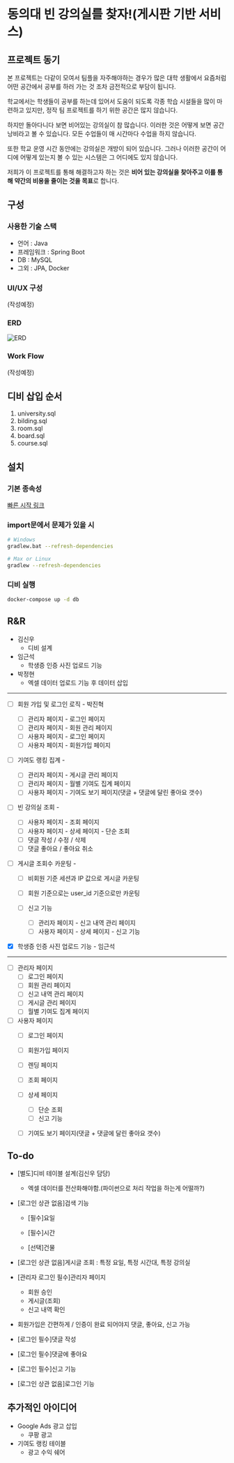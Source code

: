 # 동의대 빈 강의실를 찾자!(게시판 기반 서비스)

## 프로젝트 동기

본 프로젝트는 다같이 모여서 팀플을 자주해야하는 경우가 많은 대학 생활에서 요즘처럼 어떤 공간에서 공부를 하러 가는 것 조차 금전적으로 부담이 됩니다.

학교에서는 학생들이 공부를 하는데 있어서 도움이 되도록 각종 학습 시설들을 많이 마련하고 있지만, 정작 팀 프로젝트를 하기 위한 공간은 많지 않습니다.

하지만 돌아다니다 보면 비어있는 강의실이 참 많습니다. 이러한 것은 어떻게 보면 공간 낭비라고 볼 수 있습니다. 모든 수업들이 매 시간마다 수업을 하지 않습니다.

또한 학교 운영 시간 동안에는 강의실은 개방이 되어 있습니다. 그러나 이러한 공간이 어디에 어떻게 있는지 볼 수 있는 시스템은 그 어디에도 있지 않습니다.

저희가 이 프로젝트를 통해 해결하고자 하는 것은 **비어 있는 강의실을 찾아주고 이를 통해 약간의 비용을 줄이는 것을 목표**로 합니다.

## 구성

### 사용한 기술 스택

- 언어 : Java
- 프레임워크 : Spring Boot
- DB : MySQL
- 그외 : JPA, Docker

### UI/UX 구성

(작성예정)

### ERD

![ERD](https://i.ibb.co/VVfq09n/image.png)

### Work Flow

(작성예정)

## 디비 삽입 순서

1. university.sql
2. bilding.sql
3. room.sql
4. board.sql
4. course.sql

## 설치

### 기본 종속성
[빠른 시작 링크](https://start.spring.io/#!type=gradle-project&language=java&platformVersion=3.1.4&packaging=jar&jvmVersion=17&groupId=ac.kr.deu&artifactId=FindEmptyClassroom&name=FindEmptyClassroom&description=Web%20service%20to%20find%20empty%20classrooms%20at%20Dongui%20University&packageName=ac.kr.deu.FindEmptyClassroom&dependencies=lombok,devtools,configuration-processor,web,thymeleaf,jdbc,data-jpa,mysql)

### import문에서 문제가 있을 시

```bash
# Windows
gradlew.bat --refresh-dependencies

# Max or Linux
gradlew --refresh-dependencies
```

### 디비 실행

```cmd
docker-compose up -d db
```

## R&R

- 김신우
  - 디비 설계
- 임근석
  - 학생증 인증 사진 업로드 기능
- 박정현
  - 엑셀 데이터 업로드 기능 후 데이터 삽입

---

- [ ] 회원 가입 및 로그인 로직 - 박진혁

  - [ ] 관리자 페이지 - 로그인 페이지
  - [ ] 관리자 페이지 - 회원 관리 페이지
  - [ ] 사용자 페이지 - 로그인 페이지
  - [ ] 사용자 페이지 - 회원가입 페이지

- [ ] 기여도 랭킹 집계 - 

  - [ ] 관리자 페이지 - 게시글 관리 페이지
  - [ ] 관리자 페이지 - 월별 기여도 집계 페이지
  - [ ] 사용자 페이지 - 기여도 보기 페이지(댓글 + 댓글에 달린 좋아요 갯수)

- [ ] 빈 강의실 조회 - 

  - [ ] 사용자 페이지 - 조회 페이지
  - [ ] 사용자 페이지 - 상세 페이지 - 단순 조회
  - [ ] 댓글 작성 / 수정 / 삭제
  - [ ] 댓글 좋아요 / 좋아요 취소

- [ ] 게시글 조회수 카운팅 - 

  - [ ] 비회원 기준 세션과 IP 값으로 게시글 카운팅
  - [ ] 회원 기준으로는 user_id 기준으로만 카운팅

  - [ ] 신고 기능
    - [ ] 관리자 페이지 - 신고 내역 관리 페이지
    - [ ] 사용자 페이지 - 상세 페이지 - 신고 기능

- [x] 학생증 인증 사진 업로드 기능 - 임근석

---

- [ ] 관리자 페이지
  - [ ] 로그인 페이지
  - [ ] 회원 관리 페이지
  - [ ] 신고 내역 관리 페이지
  - [ ] 게시글 관리 페이지
  - [ ] 월별 기여도 집계 페이지
- [ ] 사용자 페이지
  - [ ] 로그인 페이지
  - [ ] 회원가입 페이지
  - [ ] 렌딩 페이지
  - [ ] 조회 페이지
  - [ ] 상세 페이지
    - [ ] 단순 조회
    - [ ] 신고 기능
  - [ ] 기여도 보기 페이지(댓글 + 댓글에 달린 좋아요 갯수)



## To-do

- [별도]디비 테이블 설계(김신우 담당)
  - 엑셀 데이터를 전산화해야함.(파이썬으로 처리 작업을 하는게 어떨까?)
- [로그인 상관 없음]검색 기능
  - [필수]요일

  - [필수]시간

  - [선택]건물
- [로그인 상관 없음]게시글 조회 : 특정 요일, 특정 시간대, 특정 강의실
- [관리자 로그인 필수]관리자 페이지
  - 회원 승인
  - 게시글(조회)
  - 신고 내역 확인

- 회원가입은 간편하게 / 인증이 완료 되어야지 댓글, 좋아요, 신고 가능
- [로그인 필수]댓글 작성
- [로그인 필수]댓글에 좋아요
- [로그인 필수]신고 기능
- [로그인 상관 없음]로그인 기능


## 추가적인 아이디어

- Google Ads 광고 삽입
  - 쿠팡 광고
- 기여도 랭킹 테이블
  - 광고 수익 쉐어